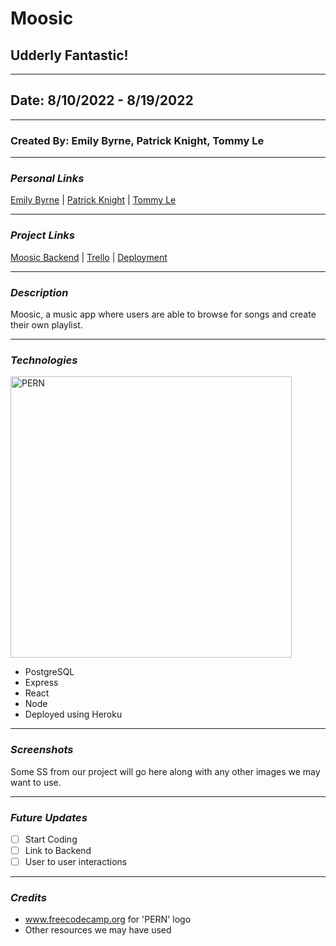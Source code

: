 # Moosic

## Udderly Fantastic!

---

## Date: 8/10/2022 - 8/19/2022

---

###  Created By: Emily Byrne, Patrick Knight, Tommy Le

---

### **_Personal Links_** 

[Emily Byrne](https://www.linkedin.com/in/emilybyrne3/) | [Patrick Knight](https://www.linkedin.com/in/patrick-f-knight/) | [Tommy Le](https://www.linkedin.com/in/tommyyle/)

---
### **_Project Links_**

[Moosic Backend](https://github.com/Tommy-layy/moosic_backend) | [Trello](https://trello.com/b/t17RUM3i/moosic) | [Deployment]()

---

### **_Description_**

Moosic, a music app where users are able to browse for songs and create their own playlist.

---

### **_Technologies_**

<img alt="PERN" width='450' src="https://www.freecodecamp.org/news/content/images/size/w2000/2020/03/PERN.png" />

* PostgreSQL
* Express
* React
* Node
* Deployed using Heroku

---

### **_Screenshots_**

 Some SS from our project will go here along with any other images we may want to use.

---

### **_Future Updates_**

- [ ] Start Coding
- [ ] Link to Backend
- [ ] User to user interactions

---

### **_Credits_**

* www.freecodecamp.org for 'PERN' logo
* Other resources we may have used
